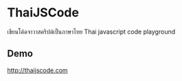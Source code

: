 # ThaiJSCode
เขียนโค้ดจาวาสคริปต์เป็นภาษาไทย
Thai javascript code playground
## Demo
http://thaijscode.com
